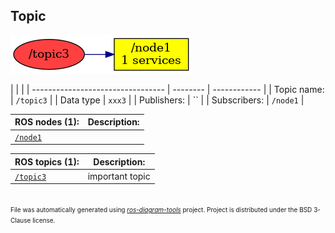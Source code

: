 <!--
File was automatically generated using 'ros-diagram-tools' project.
Project is distributed under the BSD 3-Clause license.
-->

## Topic

[![/topic3](t__topic3.png "/topic3")](t__topic3.png)

|  |  |
| --------------------------------- | -------- | ------------ |
| Topic name: | `/topic3` |
| Data type | `xxx3` |
| Publishers: | `` |
| Subscribers: | `/node1` |


| ROS nodes (1): | Description: |
| ----------------------------------- | ------------ |
| [`/node1`](n__node1.html) |  |

| ROS topics (1): | Description: |
| ----------------------------------- | ------------ |
| [`/topic3`](t__topic3.html) | important topic |


</br>
<font size="1">
File was automatically generated using <a href="https://github.com/anetczuk/ros-diagram-tools"><i>ros-diagram-tools</i></a> project.
Project is distributed under the BSD 3-Clause license.
</font>
